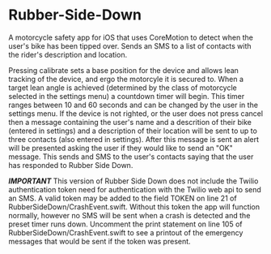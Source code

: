 # Rubber-Side-Down
A motorcycle safety app for iOS that uses CoreMotion to detect when the user's bike has been tipped over. Sends an SMS to a list of 
contacts with the rider's description and location.

Pressing calibrate sets a base position for the device and allows lean tracking of the device, and ergo the motorcyle it is secured to. When
a target lean angle is achieved (determined by the class of motorcycle selected in the settings menu) a countdown timer will begin.
This timer ranges between 10 and 60 seconds and can be changed by the user in the settings menu. If the device is not righted, or the user
does not press cancel then a message containing the user's name and a descrition of their bike (entered in settings) and a description of 
their location will be sent to up to three contacts (also entered in settings). After this message is sent an alert will be presented asking
the user if they would like to send an "OK" message. This sends and SMS to the user's contacts saying that the user has responded to Rubber 
Side Down.

***IMPORTANT***
This version of Rubber Side Down does not include the Twilio authentication token need for authentication with the Twilio web api to 
send an SMS. A valid token may be added to the field TOKEN on line 21 of RubberSideDown/CrashEvent.swift. Without this token the app
will function normally, however no SMS will be sent when a crash is detected and the preset timer runs down. Uncomment the print statement
on line 105 of RubberSideDown/CrashEvent.swift to see a printout of the emergency messages that would be sent if the token was present.
